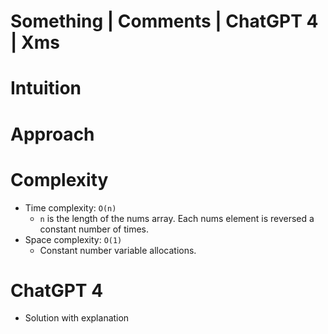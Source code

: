 # Something | Comments | ChatGPT 4 | Xms

# Intuition



# Approach



# Complexity

- Time complexity: `O(n)`
    - `n` is the length of the nums array. Each nums element is reversed a constant number of times.
- Space complexity: `O(1)`
    - Constant number variable allocations.

# ChatGPT 4

- Solution with explanation
